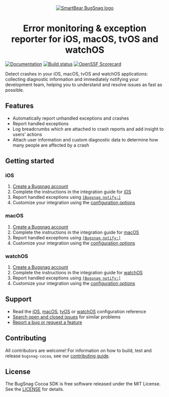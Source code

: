 <div align="center">
  <a href="https://www.bugsnag.com/platforms/ios">
    <picture>
      <source media="(prefers-color-scheme: dark)" srcset="https://assets.smartbear.com/m/3dab7e6cf880aa2b/original/BugSnag-Repository-Header-Dark.svg">
      <img alt="SmartBear BugSnag logo" src="https://assets.smartbear.com/m/3945e02cdc983893/original/BugSnag-Repository-Header-Light.svg">
    </picture>
  </a>
  <h1>Error monitoring &amp; exception reporter for iOS, macOS, tvOS and watchOS</h1>
</div>

[![Documentation](https://img.shields.io/badge/documentation-latest-blue.svg)](https://docs.bugsnag.com/platforms/ios/)
[![Build status](https://badge.buildkite.com/bc15523ca2dc56d1a9fd61a1c0e93b99adba62f229a1c3379b.svg?branch=master)](https://buildkite.com/bugsnag/bugsnag-cocoa)
[![OpenSSF Scorecard](https://api.scorecard.dev/projects/github.com/bugsnag/bugsnag-cocoa/badge)](https://scorecard.dev/viewer/?uri=github.com/bugsnag/bugsnag-cocoa)

Detect crashes in your iOS, macOS, tvOS and watchOS applications: collecting diagnostic information and immediately notifying your development team, helping you to understand and resolve issues as fast as possible.

## Features

* Automatically report unhandled exceptions and crashes
* Report handled exceptions
* Log breadcrumbs which are attached to crash reports and add insight to users' actions
* Attach user information and custom diagnostic data to determine how many people are affected by a crash

## Getting started

### iOS

1. [Create a Bugsnag account](https://bugsnag.com)
1. Complete the instructions in the integration guide for [iOS](https://docs.bugsnag.com/platforms/ios/)
1. Report handled exceptions using [`[Bugsnag notify:]`](https://docs.bugsnag.com/platforms/ios/reporting-handled-exceptions/)
1. Customize your integration using the [configuration options](https://docs.bugsnag.com/platforms/ios/configuration-options/)

### macOS

1. [Create a Bugsnag account](https://bugsnag.com)
1. Complete the instructions in the integration guide for [macOS](https://docs.bugsnag.com/platforms/macos/)
1. Report handled exceptions using [`[Bugsnag notify:]`](https://docs.bugsnag.com/platforms/macos/reporting-handled-exceptions/)
1. Customize your integration using the [configuration options](https://docs.bugsnag.com/platforms/macos/configuration-options/)

### watchOS

1. [Create a Bugsnag account](https://bugsnag.com)
1. Complete the instructions in the integration guide for [watchOS](https://docs.bugsnag.com/platforms/watchos/)
1. Report handled exceptions using [`[Bugsnag notify:]`](https://docs.bugsnag.com/platforms/watchos/reporting-handled-exceptions/)
1. Customize your integration using the [configuration options](https://docs.bugsnag.com/platforms/watchos/configuration-options/)

## Support

* Read the [iOS](https://docs.bugsnag.com/platforms/ios/configuration-options), [macOS](https://docs.bugsnag.com/platforms/macos/configuration-options), [tvOS](https://docs.bugsnag.com/platforms/tvos/configuration-options) or [watchOS](https://docs.bugsnag.com/platforms/watchos/configuration-options) configuration reference
* [Search open and closed issues](https://github.com/bugsnag/bugsnag-cocoa/issues?utf8=✓&q=is%3Aissue) for similar problems
* [Report a bug or request a feature](https://github.com/bugsnag/bugsnag-cocoa/issues/new)

## Contributing

All contributors are welcome! For information on how to build, test and release `bugsnag-cocoa`, see our [contributing guide](https://github.com/bugsnag/bugsnag-cocoa/blob/master/CONTRIBUTING.md).

## License

The BugSnag Cocoa SDK is free software released under the MIT License. See the [LICENSE](https://github.com/bugsnag/bugsnag-cocoa/blob/master/LICENSE) for details.
